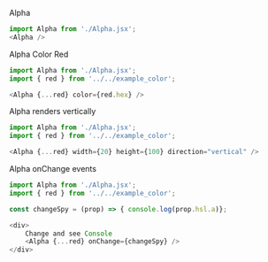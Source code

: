 Alpha
```js
import Alpha from './Alpha.jsx';
<Alpha />
```


Alpha Color Red
```js
import Alpha from './Alpha.jsx';
import { red } from '../../example_color';

<Alpha {...red} color={red.hex} />
```


Alpha renders vertically
```js
import Alpha from './Alpha.jsx';
import { red } from '../../example_color';

<Alpha {...red} width={20} height={100} direction="vertical" />
```

Alpha onChange events
```js
import Alpha from './Alpha.jsx';
import { red } from '../../example_color';

const changeSpy = (prop) => { console.log(prop.hsl.a)};

<div>
    Change and see Console
    <Alpha {...red} onChange={changeSpy} />
</div>
```
